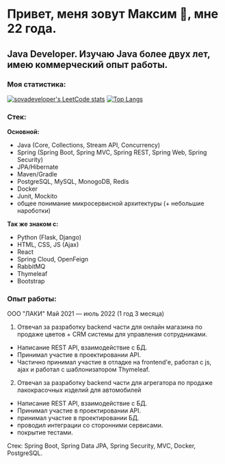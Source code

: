 # Привет, меня зовут Максим 👋, мне 22 года. 

## **Java Developer.** Изучаю Java более двух лет, имею коммерческий опыт работы.

### Моя статистика:
[![sovadeveloper's LeetCode stats](https://leetcode-stats-six.vercel.app/?username=sovadeveloper&theme=dark)](https://github.com/KnlnKS/leetcode-stats)                 [![Top Langs](https://github-readme-stats.vercel.app/api/top-langs/?username=sovadeveloper&layout=compact)](https://github.com/anuraghazra/github-readme-stats)

### Стек: 


**Основной:**
- Java (Core, Collections, Stream API, Concurrency)
- Spring (Spring Boot, Spring MVC, Spring REST, Spring Web, Spring Security)
- JPA/Hibernate
- Maven/Gradle
- PostgreSQL, MySQL, MonogoDB, Redis
- Docker
- Junit, Mockito
- общее понимание микросервисной архитектуры (+ небольшие нароботки)


**Так же знаком с:**
- Python (Flask, Django)
- HTML, CSS, JS (Ajax)
- React
- Spring Cloud, OpenFeign
- RabbitMQ
- Thymeleaf
- Bootstrap


### Опыт работы:

ООО "ЛАКИ" Май 2021 — июль 2022 (1 год 3 месяца)

1) Отвечал за разработку backend части для онлайн магазина по продаже цветов + CRM системы для управления сотрудниками.

- Написание REST API, взаимодействие с БД.
- Принимал участие в проектировании API.
- Частично принимал участие в отладке на frontend'e, работал с js, ajax и работал с шаблонизатором Thymeleaf.

2) Отвечал за разработку backend части для агрегатора по продаже лакокрасочных изделий для автомобилей

- Написание REST API, взаимодействие с БД.
- Принимал участие в проектировании API.
- принимал участие в проектировании БД.
- проводил интеграции со сторонними сервисами.
- покрытие тестами.

Стек: Spring Boot, Spring Data JPA, Spring Security, MVC, Docker, PostgreSQL.




